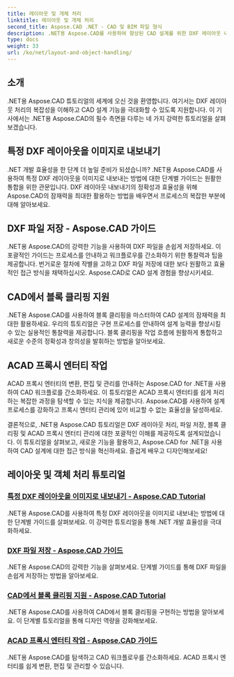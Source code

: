 ```yaml
---
title: 레이아웃 및 개체 처리
linktitle: 레이아웃 및 개체 처리
second_title: Aspose.CAD .NET - CAD 및 BIM 파일 형식
description: .NET용 Aspose.CAD를 사용하여 향상된 CAD 설계를 위한 DXF 레이아웃 내보내기, 파일 저장, 블록 클리핑 및 ACAD 프록시 엔터티를 쉽게 마스터할 수 있습니다.
type: docs
weight: 33
url: /ko/net/layout-and-object-handling/
---
```


## 소개

.NET용 Aspose.CAD 튜토리얼의 세계에 오신 것을 환영합니다. 여기서는 DXF 레이아웃 처리의 복잡성을 이해하고 CAD 설계 기능을 극대화할 수 있도록 지원합니다. 이 기사에서는 .NET용 Aspose.CAD의 필수 측면을 다루는 네 가지 강력한 튜토리얼을 살펴보겠습니다.

 ## 특정 DXF 레이아웃을 이미지로 내보내기

.NET 개발 효율성을 한 단계 더 높일 준비가 되셨습니까? .NET용 Aspose.CAD를 사용하여 특정 DXF 레이아웃을 이미지로 내보내는 방법에 대한 단계별 가이드는 원활한 통합을 위한 관문입니다. DXF 레이아웃 내보내기의 정확성과 효율성을 위해 Aspose.CAD의 잠재력을 최대한 활용하는 방법을 배우면서 프로세스의 복잡한 부분에 대해 알아보세요.

 ## DXF 파일 저장 - Aspose.CAD 가이드

.NET용 Aspose.CAD의 강력한 기능을 사용하여 DXF 파일을 손쉽게 저장하세요. 이 포괄적인 가이드는 프로세스를 안내하고 워크플로우를 간소화하기 위한 통찰력과 팁을 제공합니다. 번거로운 절차에 작별을 고하고 DXF 파일 저장에 대한 보다 원활하고 효율적인 접근 방식을 채택하십시오. Aspose.CAD로 CAD 설계 경험을 향상시키세요.

 ## CAD에서 블록 클리핑 지원

.NET용 Aspose.CAD를 사용하여 블록 클리핑을 마스터하여 CAD 설계의 잠재력을 최대한 활용하세요. 우리의 튜토리얼은 구현 프로세스를 안내하여 설계 능력을 향상시킬 수 있는 실용적인 통찰력을 제공합니다. 블록 클리핑을 작업 흐름에 원활하게 통합하고 새로운 수준의 정확성과 창의성을 발휘하는 방법을 알아보세요.

 ## ACAD 프록시 엔터티 작업

ACAD 프록시 엔터티의 변환, 편집 및 관리를 안내하는 Aspose.CAD for .NET을 사용하여 CAD 워크플로를 간소화하세요. 이 튜토리얼은 ACAD 프록시 엔터티를 쉽게 처리하는 복잡한 과정을 탐색할 수 있는 지식을 제공합니다. Aspose.CAD를 사용하여 설계 프로세스를 강화하고 프록시 엔터티 관리에 있어 비교할 수 없는 효율성을 달성하세요.

결론적으로, .NET용 Aspose.CAD 튜토리얼은 DXF 레이아웃 처리, 파일 저장, 블록 클리핑 및 ACAD 프록시 엔터티 관리에 대한 포괄적인 이해를 제공하도록 설계되었습니다. 이 튜토리얼을 살펴보고, 새로운 기능을 활용하고, Aspose.CAD for .NET을 사용하여 CAD 설계에 대한 접근 방식을 혁신하세요. 즐겁게 배우고 디자인해보세요!
## 레이아웃 및 객체 처리 튜토리얼
### [특정 DXF 레이아웃을 이미지로 내보내기 - Aspose.CAD Tutorial](./exporting-specific-dxf-layout-to-image/)
.NET용 Aspose.CAD를 사용하여 특정 DXF 레이아웃을 이미지로 내보내는 방법에 대한 단계별 가이드를 살펴보세요. 이 강력한 튜토리얼을 통해 .NET 개발 효율성을 극대화하세요.
### [DXF 파일 저장 - Aspose.CAD 가이드](./saving-dxf-files/)
.NET용 Aspose.CAD의 강력한 기능을 살펴보세요. 단계별 가이드를 통해 DXF 파일을 손쉽게 저장하는 방법을 알아보세요.
### [CAD에서 블록 클리핑 지원 - Aspose.CAD Tutorial](./supporting-block-clipping-in-cad/)
.NET용 Aspose.CAD를 사용하여 CAD에서 블록 클리핑을 구현하는 방법을 알아보세요. 이 단계별 튜토리얼을 통해 디자인 역량을 강화해보세요.
### [ACAD 프록시 엔터티 작업 - Aspose.CAD 가이드](./working-with-acad-proxy-entities/)
.NET용 Aspose.CAD를 탐색하고 CAD 워크플로우를 간소화하세요. ACAD 프록시 엔터티를 쉽게 변환, 편집 및 관리할 수 있습니다.